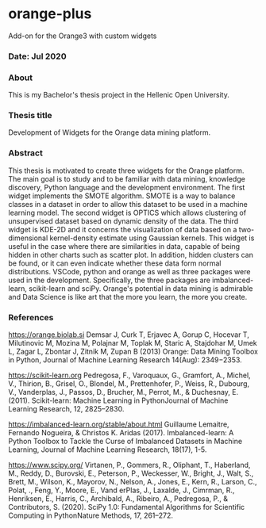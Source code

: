 # orange-plus
Add-on for the Orange3 with custom widgets

### Date: Jul 2020

### About
This is my Bachelor's thesis project in the Hellenic Open University.

### Thesis title
Development of Widgets for the Orange data mining platform.

### Abstract
This thesis is motivated to create three widgets for the Orange platform. The main goal is to study and to be familiar with data mining, knowledge discovery, Python language and the development environment. The first widget implements the SMOTE algorithm. SMOTE is a way to balance classes in a dataset in order to allow this dataset to be used in a machine learning model. The second widget is OPTICS which allows clustering of unsupervised dataset based on dynamic density of the data. The third widget is KDE-2D  and it concerns the visualization of data based on a two-dimensional kernel-density estimate using Gaussian kernels. This widget is useful in the case where there are similarities in data, capable of being hidden in other charts such as scatter plot. In addition, hidden clusters can be found, or it can even indicate whether these data form normal distributions. VSCode, python and orange as well as three packages were used in the development. Specifically, the three packages are imbalanced-learn, scikit-learn and sciPy. Orange's potential in data mining is admirable and Data Science is like art that the more you learn, the more you create.

### References
https://orange.biolab.si
Demsar J, Curk T, Erjavec A, Gorup C, Hocevar T, Milutinovic M, Mozina M, Polajnar M, Toplak M, Staric A, Stajdohar M, Umek L, Zagar L, Zbontar J, Zitnik M, Zupan B (2013) Orange: Data Mining Toolbox in Python, Journal of Machine Learning Research 14(Aug): 2349−2353.

https://scikit-learn.org
Pedregosa, F., Varoquaux, G., Gramfort, A., Michel, V., Thirion, B., Grisel, O., Blondel, M., Prettenhofer, P., Weiss, R., Dubourg, V., Vanderplas, J., Passos, D., Brucher, M., Perrot, M., & Duchesnay, E. (2011). Scikit-learn: Machine Learning in PythonJournal of Machine Learning Research, 12, 2825–2830.

https://imbalanced-learn.org/stable/about.html
Guillaume Lemaitre, Fernando Nogueira, & Christos K. Aridas (2017). Imbalanced-learn: A Python Toolbox to Tackle the Curse of Imbalanced Datasets in Machine Learning, Journal of Machine Learning Research, 18(17), 1-5.

https://www.scipy.org/
Virtanen, P., Gommers, R., Oliphant, T., Haberland, M., Reddy, D., Burovski, E., Peterson, P., Weckesser, W., Bright, J., Walt, S., Brett, M., Wilson, K., Mayorov, N., Nelson, A., Jones, E., Kern, R., Larson, C., Polat, ., Feng, Y., Moore, E., Vand erPlas, J., Laxalde, J., Cimrman, R., Henriksen, E., Harris, C., Archibald, A., Ribeiro, A., Pedregosa, P., & Contributors, S. (2020). SciPy 1.0: Fundamental Algorithms for Scientific Computing in PythonNature Methods, 17, 261–272.
